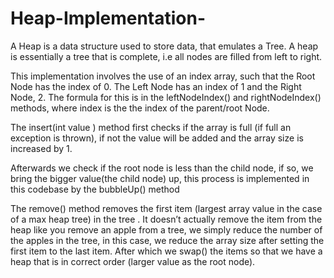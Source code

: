# Heap-Implementation-
A Heap is a data structure used to store data, that emulates a Tree. 
A heap is essentially a tree that is complete, i.e all nodes are filled from left to right.

This implementation involves the use of an index array, such that the Root Node has the index of 0. The Left Node has an index of 1 and the Right Node, 2. 
The formula for this is  in the leftNodeIndex() and rightNodeIndex() methods, where index is the the index of the parent/root Node. 

The insert(int value ) method first checks if the array is full (if full an exception is thrown), if not the value will be added and the array size is increased by 1. 

Afterwards we check if the root node  is less than the child node, if so, we bring the bigger value(the child node) up, this process is implemented in this codebase by the bubbleUp() method 

The remove() method removes the first item (largest array value in the case of a max heap tree) in the tree . It doesn’t actually remove the item from the heap like you remove an apple from a tree, we simply reduce the number of the apples in the tree, in this case, we reduce the array size after setting the first item to the last item. 
After which we swap() the items so that we have a heap that is in correct order (larger value as the root node). 
